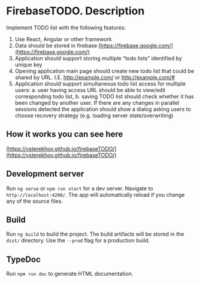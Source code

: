 # FirebaseTODO. Description

Implement TODO list with the following features: 
1. Use React, Angular or other framework 
2. Data should be stored in firebase [https://firebase.google.com/](https://firebase.google.com/) 
3. Application should support storing multiple “todo lists” identified by unique key 
4. Opening application main page should create new todo list that could be shared by URL. 
    I.E. http://example.com/<unique-key> or http://example.com/#<unique-key> 
5. Application should support simultaneous todo list access for multiple users: 
    a. user having access URL should be able to view/edit corresponding todo list, 
    b. saving TODO list should check whether it has been changed by another user. If 
        there are any changes in parallel sessions detected the application should show a dialog asking users to choose recovery strategy (e.g. loading server state/overwriting)

## How it works you can see here

[https://vsterekhov.github.io/firebaseTODO/](https://vsterekhov.github.io/firebaseTODO/)

## Development server

Run `ng serve` or `npm run start` for a dev server. Navigate to `http://localhost:4200/`. The app will automatically reload if you change any of the source files.

## Build

Run `ng build` to build the project. The build artifacts will be stored in the `dist/` directory. Use the `--prod` flag for a production build.

## TypeDoc

Run `npm run doc` to generate HTML documentation.

